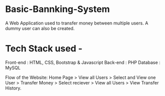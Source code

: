 # Basic-Bannking-System 
A Web Application used to transfer money between multiple users. A dummy user can also be created.  

# Tech Stack used - 
Front-end : HTML, CSS, Bootstrap & Javascript 
Back-end : PHP 
Database : MySQL   

Flow of the Website: Home Page > View all Users > Select and View one User > Transfer Money > Select reciever > View all Users > View Transfer History.


